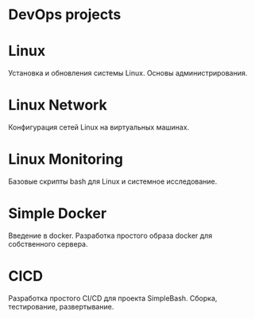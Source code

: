 # DevOps projects

# Linux
Установка и обновления системы Linux. Основы администрирования.

# Linux Network
Конфигурация сетей Linux на виртуальных машинах.

# Linux Monitoring
Базовые скрипты bash для Linux и системное исследование.

# Simple Docker
Введение в docker. Разработка простого образа docker для собственного сервера.

# CICD
Разработка простого CI/CD для проекта SimpleBash. Сборка, тестирование, развертывание.

